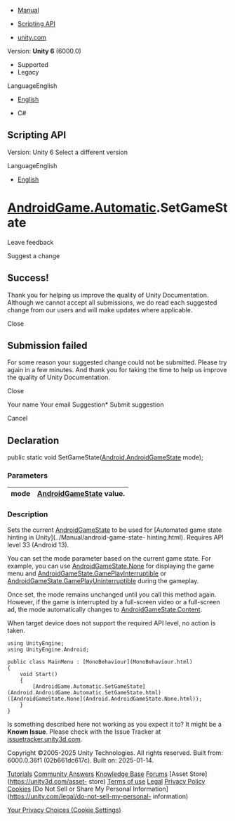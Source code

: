 [ ]()

  * [Manual](../Manual/index.html)
  * [Scripting API](../ScriptReference/index.html)

  * [unity.com](https://unity.com/)

Version: **Unity 6** (6000.0)

  * Supported
  * Legacy

LanguageEnglish

  * [English]()

  * C#

[ ](https://docs.unity3d.com)

## Scripting API

Version: Unity 6 Select a different version

LanguageEnglish

  * [English]()

#  [AndroidGame.Automatic](Android.AndroidGame.Automatic.html).SetGameState

Leave feedback

Suggest a change

## Success!

Thank you for helping us improve the quality of Unity Documentation. Although
we cannot accept all submissions, we do read each suggested change from our
users and will make updates where applicable.

Close

## Submission failed

For some reason your suggested change could not be submitted. Please <a>try
again</a> in a few minutes. And thank you for taking the time to help us
improve the quality of Unity Documentation.

Close

Your name Your email Suggestion* Submit suggestion

Cancel

[ ]()

## Declaration

public static void
SetGameState([Android.AndroidGameState](Android.AndroidGameState.html) mode);

### Parameters

mode |  [AndroidGameState](Android.AndroidGameState.html) value.  
---|---  
  
### Description

Sets the current [AndroidGameState](Android.AndroidGameState.html) to be used
for [Automated game state hinting in Unity](../Manual/android-game-state-
hinting.html). Requires API level 33 (Android 13).

You can set the mode parameter based on the current game state. For example,
you can use [AndroidGameState.None](Android.AndroidGameState.None.html) for
displaying the game menu and
[AndroidGameState.GamePlayInterruptible](Android.AndroidGameState.GamePlayInterruptible.html)
or
[AndroidGameState.GamePlayUninterruptible](Android.AndroidGameState.GamePlayUninterruptible.html)
during the gameplay.  
  
Once set, the mode remains unchanged until you call this method again.
However, if the game is interrupted by a full-screen video or a full-screen
ad, the mode automatically changes to
[AndroidGameState.Content](Android.AndroidGameState.Content.html).  
  
When target device does not support the required API level, no action is
taken.

    
    
    using UnityEngine;
    using UnityEngine.Android;  
      
    public class MainMenu : [MonoBehaviour](MonoBehaviour.html)
    {
        void Start()
        {
            [AndroidGame.Automatic.SetGameState](Android.AndroidGame.Automatic.SetGameState.html)([AndroidGameState.None](Android.AndroidGameState.None.html));
        }
    }
    

Is something described here not working as you expect it to? It might be a
**Known Issue**. Please check with the Issue Tracker at
[issuetracker.unity3d.com](https://issuetracker.unity3d.com).

Copyright ©2005-2025 Unity Technologies. All rights reserved. Built from:
6000.0.36f1 (02b661dc617c). Built on: 2025-01-14.

[Tutorials](https://unity3d.com/learn) [Community
Answers](https://answers.unity3d.com) [Knowledge
Base](https://support.unity3d.com/hc/en-us)
[Forums](https://forum.unity3d.com) [Asset Store](https://unity3d.com/asset-
store) [Terms of use](https://docs.unity3d.com/Manual/TermsOfUse.html)
[Legal](https://unity.com/legal) [Privacy
Policy](https://unity.com/legal/privacy-policy)
[Cookies](https://unity.com/legal/cookie-policy) [Do Not Sell or Share My
Personal Information](https://unity.com/legal/do-not-sell-my-personal-
information)

[Your Privacy Choices (Cookie Settings)](javascript:void\(0\);)

